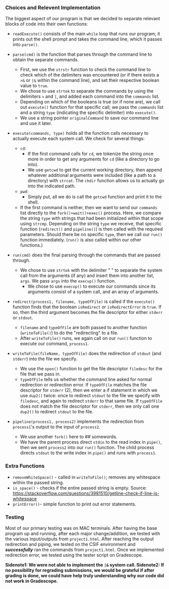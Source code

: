 ### Choices and Relevent Implementation
The biggest aspect of our program is that we decided to separate relevant blocks
 of code into their own functions:

* `readExecute()` consists of the main `while` loop that runs our program; 
  it prints out the shell prompt and takes the command line, which it passes 
  into `parse()`.

* `parse(cmd)` is the function that parses through the command line to obtain 
  the separate commands. 
    - First, we use the `strstr` function to check the command line to check 
    which of the delimiters was encountered (or if there exists a `>&` or `|&` 
    within the command line), and set their respective boolean value to `true`. 
    - We chose to use `strtok` to separate the commands by using the delimiters 
    `>` and `|`, and added each command into the `commands` list. 
    - Depending on which of the booleans is true (or if none are), we call out 
    `execute()` function for that specific call; we pass the `commands` list and
     a string `type` (indicating the specific delimiter) into `execute()`.
    - We use a string pointer `originalCommand` to save our command line and use
    it later.

* `execute(commands, type)` holds all the function calls necessary to actually
   execute each system call. We check for several things:
    - `cd`: 
        - If the first command calls for `cd`, we tokenize the string once more 
        in order to get any arguments for `cd` (like a directory to go into).
        - We use `getcwd` to get the current working directory, then append 
        whatever additional arguments were included (like a path to a directory)
         with `strcat`. The `chdir` function allows us to actually go into the 
         indicated path.
    - `pwd`:
        - Simply put, all we do is call the `getcwd` function and print it to 
        the shell.
    - If the first command is neither, then we want to send our `commands` list
     directly to the `fork()+wait()+exec()` process. Here, we compare the string
      `type` with strings that had been initialized within that scope using 
      `strcmp`. Depending on the string `type` we receive, that specific 
      function (`redirect()` and `pipeline()`) is then called with the required 
      parameters. Should there be no specific `type`, then we call our `run()` 
      function immediately. (`run()` is also called within our other functions.)

* `run(cmd)` does the final parsing through the commands that are passed 
  through.
    - We chose to use `strtok` with the delimiter " " to separate the system 
    call from the arguments (if any) and insert them into another list, `args`. 
    We pass `args` into the `execvp()` function.
        - We chose to use `execvp()` to execute our commands since its arguments
         consist of a system call, and an array of arguments.

* `redirect(process1, filename, typeOfFile)` is called if the `execute()` 
  function finds that the boolean `isRedirect` or `isRedirectError` is `true`. 
  If so, then the third argument becomes the file descriptor for either `stderr`
   or `stdout`.
    - `filename` and `typeOfFile` are both passed to another function 
    (`writeToFile()`) to do the "redirecting" to a file.
    - After `writeToFile()` runs, we again call on our `run()` function to 
    execute our command, `process1`.

* `writeToFile(fileName, typeOfFile)` does the redirection of `stdout` (and 
  `stderr`) into the file we specify.
    - We use the `open()` function to get the file descriptor `filedesc` for the
     file that we pass in.
    - `typeOfFile` tells us whether the command line asked for normal 
    redirection or redirection error. If `typeOfFile` matches the file 
    descriptor for `stderr` (2), then we enter a if statement in which we use 
    `dup2()` twice: once to redirect `stdout` to the file we specify with 
    `filedesc`, and again to redirect `stderr` to that same file. If 
    `typeOfFile` does not match the file descriptor for `stderr`, then we only 
    call one `dup2()` to redirect `stdout` to the file.

* `pipeline(process1, process2)` implements the redirection from `process1`'s
  output to the input of `process2`.
    - We use another `fork()` here to ## somewords.
    - We have the parent process direct `stdin` to the read index in `pipe()`, 
    then we sent `process2` into our `run()` function. The child process directs
    `stdout` to the write index in `pipe()` and runs with `process1`.

### Extra Functions
* `removeWhiteSpace()` - called in `writeToFile()`; removes any whitespace
  within the passed string.
* `is_space()` - checks if the entire passed string is empty. Source:
https://stackoverflow.com/questions/3981510/getline-check-if-line-is-whitespace
* `printError()`- simple function to print out error statements.

### Testing
Most of our primary testing was on MAC terminals. After having the base program 
up and running, after each major change/addition, we tested with the various 
input/outputs from `project1.html`. After reaching the output redirection and 
piping, we tested on the CSIF environment and **_successfully_** ran the 
commands from `project1.html`. Once we implemented redirection error, we tested 
using the tester script on Gradescope.

**Sidenote1: We were not able to implement the `|&` system call.
  Sidenote2: If no possibility for regrading submissions, we would be grateful if
 after grading is done, we could have help truly understanding why our code did 
 not work in Gradescope.** 
